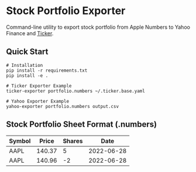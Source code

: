 # Stock Portfolio Exporter
Command-line utility to export stock portfolio from Apple Numbers to Yahoo Finance and [Ticker](https://github.com/achannarasappa/ticker).

## Quick Start
```properties
# Installation
pip install -r requirements.txt
pip install -e .

# Ticker Exporter Example
ticker-exporter portfolio.numbers ~/.ticker.base.yaml

# Yahoo Exporter Example
yahoo-exporter portfolio.numbers output.csv
```

## Stock Portfolio Sheet Format (.numbers)
|Symbol|Price|Shares|Date|
|-|-|-|-|
|AAPL|140.37|5|2022-06-28|
|AAPL|140.96|-2|2022-06-28|